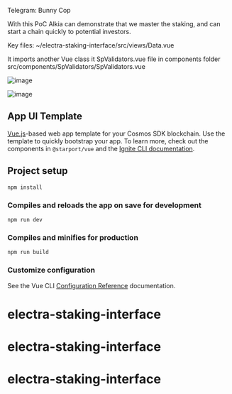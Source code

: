 Telegram: Bunny Cop

With this PoC Alkia can demonstrate that we master the staking, and can start a chain quickly to potential investors.

Key files:
 ~/electra-staking-interface/src/views/Data.vue
 
It imports another Vue class
it SpValidators.vue file in components folder
src/components/SpValidators/SpValidators.vue

![image](https://user-images.githubusercontent.com/17525857/219372424-6b14d4fc-7ec3-4550-b5f1-6dc803307a55.png)


![image](https://user-images.githubusercontent.com/17525857/219372100-6fb10235-bd2a-4da7-ab99-82ba50d47703.png)

 
## App UI Template

[Vue.js](https://vuejs.org/)-based web app template for your Cosmos SDK blockchain. Use the template to quickly bootstrap your app. To learn more, check out the components in `@starport/vue` and the [Ignite CLI documentation](https://docs.ignite.com/).

## Project setup

```
npm install
```

### Compiles and reloads the app on save for development

```
npm run dev
```

### Compiles and minifies for production

```
npm run build
```

### Customize configuration

See the Vue CLI [Configuration Reference](https://cli.vuejs.org/config/) documentation.
# electra-staking-interface
# electra-staking-interface
# electra-staking-interface
